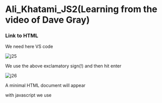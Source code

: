 # Ali_Khatami_JS2(Learning from the video of Dave Gray)

###  Link to HTML

We need here VS code 

![j25](https://github.com/C191068/Ali_Khatami_Js2/assets/89090776/cf428820-e7e4-4764-828a-803895026de5)

We use the above exclamatory sign(!) and then hit enter <br>

![j26](https://github.com/C191068/Ali_Khatami_Js2/assets/89090776/54586549-7fcc-490b-aa17-a8825d9ba2c8)

A minimal HTML document will appear <br>

with javascript we use <script> element, script element will have source attribute <br>

script element have a closing script tag <br>

![j27](https://github.com/C191068/Ali_Khatami_Js2/assets/89090776/7cacd176-1143-4cb3-b445-b91cc0950c27)

At chrome press ```Ctrl + O``` then the above window for accessing to our local files will pop up <br>

![j28](https://github.com/C191068/Ali_Khatami_Js2/assets/89090776/677d7ece-1a70-4137-9626-93291b7b2c0d)


So at the left side we can see our webpage shown with black arrow  <br>
and on rigt side the message passed to the console shown with white arrow<br>

Now we will insert javascript into it's own file and link it with our html <br>




